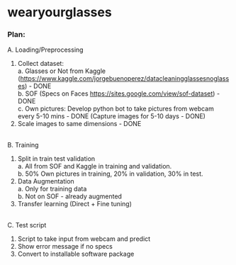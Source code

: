 # wearyourglasses

### Plan:
A. Loading/Preprocessing <br>
1. Collect dataset: <br>
a. Glasses or Not from Kaggle (https://www.kaggle.com/jorgebuenoperez/datacleaningglassesnoglasses) - DONE <br>
b. SOF (Specs on Faces https://sites.google.com/view/sof-dataset) - DONE <br>
c. Own pictures: Develop python bot to take pictures from webcam every 5-10 mins - DONE (Capture images for 5-10 days - DONE)  <br>
2. Scale images to same dimensions - DONE <br> <br>

B. Training <br>
1. Split in train test validation <br>
a. All from SOF and Kaggle in training and validation. <br>
b. 50% Own pictures in training, 20% in validation, 30% in test. <br>
2. Data Augmentation <br>
a. Only for training data <br>
b. Not on SOF - already augmented <br>
3. Transfer learning (Direct + Fine tuning) <br> <br>

C. Test script <br>
1. Script to take input from webcam and predict <br>
2. Show error message if no specs <br>
3. Convert to installable software package <br> <br>
